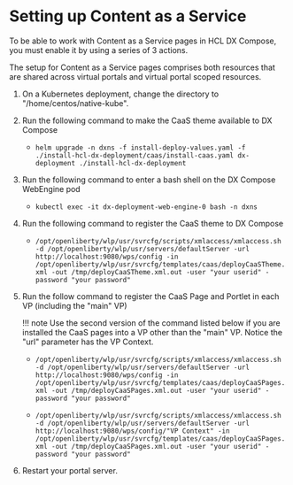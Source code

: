 # Setting up Content as a Service

To be able to work with Content as a Service pages in HCL DX Compose, you must enable it by using a series of 3 actions.

The setup for Content as a Service pages comprises both resources that are shared across virtual portals and virtual portal scoped resources.

1.  On a Kubernetes deployment, change the directory to "/home/centos/native-kube".

2.  Run the following command to make the CaaS theme available to DX Compose

    -   `helm upgrade -n dxns -f install-deploy-values.yaml -f ./install-hcl-dx-deployment/caas/install-caas.yaml dx-deployment ./install-hcl-dx-deployment`

3. Run the following command to enter a bash shell on the DX Compose WebEngine pod

    - `kubectl exec -it dx-deployment-web-engine-0 bash -n dxns`
    
4.  Run the following command to register the CaaS theme to DX Compose

    -   `/opt/openliberty/wlp/usr/svrcfg/scripts/xmlaccess/xmlaccess.sh -d /opt/openliberty/wlp/usr/servers/defaultServer -url http://localhost:9080/wps/config -in /opt/openliberty/wlp/usr/svrcfg/templates/caas/deployCaaSTheme.xml -out /tmp/deployCaaSTheme.xml.out -user "your userid" -password "your password"`

5.  Run the follow command to register the CaaS Page and Portlet in each VP (including the "main" VP)

    !!! note
        Use the second version of the command listed below if you are installed the CaaS pages into a VP other than the "main" VP.
        Notice the "url" parameter has the VP Context.
        
    -   `/opt/openliberty/wlp/usr/svrcfg/scripts/xmlaccess/xmlaccess.sh -d /opt/openliberty/wlp/usr/servers/defaultServer -url http://localhost:9080/wps/config -in /opt/openliberty/wlp/usr/svrcfg/templates/caas/deployCaaSPages.xml -out /tmp/deployCaaSPages.xml.out -user "your userid" -password "your password"`

    -   `/opt/openliberty/wlp/usr/svrcfg/scripts/xmlaccess/xmlaccess.sh -d /opt/openliberty/wlp/usr/servers/defaultServer -url http://localhost:9080/wps/config/"VP Context" -in /opt/openliberty/wlp/usr/svrcfg/templates/caas/deployCaaSPages.xml -out /tmp/deployCaaSPages.xml.out -user "your userid" -password "your password"`

5.  Restart your portal server.



